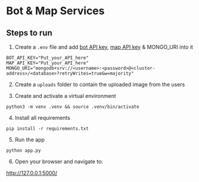 # Bot & Map Services

## Steps to run

1. Create a `.env` file and add [bot API key](https://aistudio.google.com/app/apikey), [map API key](https://mapsplatform.google.com/) & MONGO_URI into it

```terminal
BOT_API_KEY="Put_your_API_here"
MAP_API_KEY="Put_your_API_here"
MONGO_URI="mongodb+srv://<username>:<password>@<cluster-address>/<database>?retryWrites=true&w=majority"
```

2. Create a `uploads` folder to contain the uploaded image from the users

3. Create and activate a virtual environment

```terminal
python3 -m venv .venv && source .venv/bin/activate
```

4. Install all requirements

```terminal
pip install -r requirements.txt
```

5. Run the app

```terminal
python app.py
```

6. Open your browser and navigate to:

http://127.0.0.1:5000/
